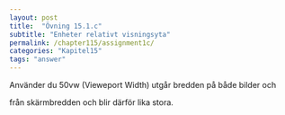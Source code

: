 ```yaml
---
layout: post
title:  "Övning 15.1.c"
subtitle: "Enheter relativt visningsyta"
permalink: /chapter115/assignment1c/
categories: "Kapitel15"
tags: "answer"
---
```

Använder du 50vw (Vieweport Width) utgår bredden på både bilder och <article> från skärmbredden och blir därför lika stora.  
